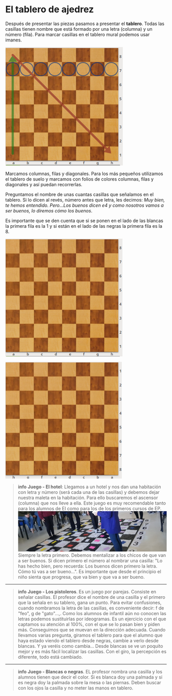 # El tablero de ajedrez

Después de presentar las piezas pasamos a presentar el **tablero**. Todas las casillas tienen nombre que está formado por una letra (columna) y un número (fila). Para marcar casillas en el tablero mural podemos usar imanes.

![tablero](img/tablero.png)

Marcamos columnas, filas y diagonales. Para los más pequeños utilizamos el tablero de suelo y marcamos con folios de colores columnas, filas y diagonales y así puedan recorrerlas.

Preguntamos el nombre de unas cuantas casillas que señalamos en el tablero. Si lo dicen al revés, número antes que letra, les decimos: _Muy bien, te hemos entendido. Pero...Los buenos dicen e4 y como nosotros vamos a ser buenos, lo diremos cómo los buenos_.

Es importante que se den cuenta que si se ponen en el lado de las blancas la primera fila es la 1 y si están en el lado de las negras la primera fila es la 8.

![Tablero Blancas](img/blancas_tablero.png)

![Tablero Negras](img/negras_tablero.png)

>**info**
>**Juego - El hotel**: Llegamos a un hotel y nos dan una habitación con letra y número (será cada una de las casillas) y debemos dejar nuestra maleta en la habitación. Para ello buscaremos el ascensor (columna) que nos lleve a ella. Este juego es muy recomendable tanto para los alumnos de EI como para los de los primeros cursos de EP.
>![hotel](img/hotel.png)
> Siempre la letra primero. Debemos mentalizar a los chicos de que van a ser buenos. Si dicen primero el número al nombrar una casilla: "Lo has hecho bien, pero recuerda: Los buenos dicen primero la letra. Cómo tú vas a ser bueno...". Es importante que desde el principio el niño sienta que progresa, que va bien y que va a ser bueno.

---

>**info**
>**Juego - Los pistoleros**. Es un juego por parejas. Consiste en señalar casillas. El profesor dice el nombre de una casilla y el primero que la señala en su tablero, gana un punto.
>Para evitar confusiones, cuando nombramos la letra de las casillas, es conveniente decir: f de "feo", g de "gato"...,. Como los alumnos de infantil aún no conocen las letras podemos sustituirlas por ideogramas. Es un ejercicio con el que captamos su atención al 100%, con el que se lo pasan bien y piden más. Conseguimos que se muevan en la dirección adecuada. Cuando llevamos varias pregunta, giramos el tablero para que el alumno que haya estado viendo el tablero desde negras, cambie a verlo desde blancas. Y ya veréis como cambia… Desde blancas se ve un poquito mejor y es más fácil localizar las casillas. Con el giro, la percepción es diferente, todo está cambiado.

---

>**info**
>**Juego - Blancas o  negras**. EL profesor nombra una casilla y los alumnos tienen que decir el color. Si es blanca doy una palmada y si es negra doy la palmada sobre la mesa o las piernas. Deben buscar con los ojos la casilla y no meter las manos en tablero.
